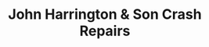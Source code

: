 ---
title: "John Harrington & Son Crash Repairs"
url: /cork/john-harrington-und-son-crash-repairs/
shop: Autowerkstatt
---
